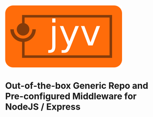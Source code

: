 ![Jyv](jyv-logo.png)

# Out-of-the-box Generic Repo and Pre-configured Middleware for NodeJS / Express

